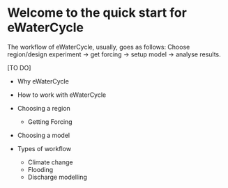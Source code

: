 # Welcome to the quick start for eWaterCycle

The workflow of eWaterCycle, usually, goes as follows:
Choose region/design experiment $\rightarrow$ get forcing $\rightarrow$ setup model $\rightarrow$ analyse results.

[TO DO]
- Why eWaterCycle
- How to work with eWaterCycle

- Choosing a region
  - Getting Forcing
- Choosing a model

- Types of workflow
  - Climate change
  - Flooding
  - Discharge modelling